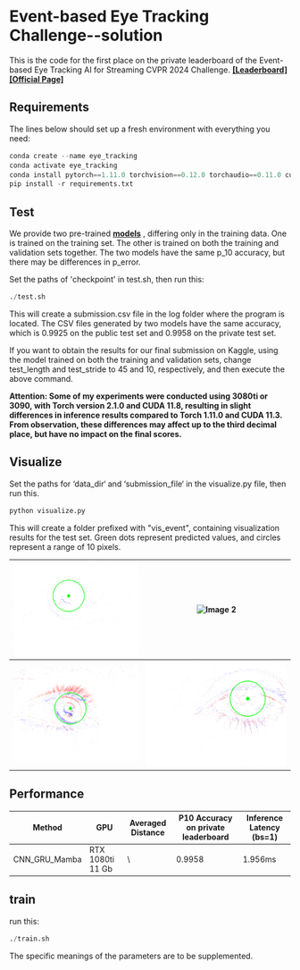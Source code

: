 # Event-based Eye Tracking Challenge--solution
This is the code for the first place on the private leaderboard of the Event-based Eye Tracking AI for Streaming CVPR 2024 Challenge. [**[Leaderboard]**](https://www.kaggle.com/competitions/event-based-eye-tracking-ais2024/leaderboard) [**[Official Page]**](https://eetchallenge.github.io/EET.github.io/)

## Requirements
The lines below should set up a fresh environment with everything you need:
```python
conda create --name eye_tracking
conda activate eye_tracking
conda install pytorch==1.11.0 torchvision==0.12.0 torchaudio==0.11.0 cudatoolkit=11.3 -c pytorch
pip install -r requirements.txt
```

## Test
We provide two pre-trained [**models**](https://drive.google.com/drive/folders/18LC4IyezDinmEY8MwDWRepbQ2y-qzitj?usp=drive_link) , differing only in the training data. One is trained on the training set. The other is trained on both the training and validation sets together. The two models have the same p_10 accuracy, but there may be differences in p_error.


Set the paths of 'checkpoint' in test.sh, then run this:

```python
./test.sh
```
This will create a submission.csv file in the log folder where the program is located. The CSV files generated by two models have the same accuracy, which is 0.9925 on the public test set and 0.9958 on the private test set. 

If you want to obtain the results for our final submission on Kaggle, using the model trained on both the training and validation sets, change test_length and test_stride to 45 and 10, respectively, and then execute the above command.

**Attention: 
Some of my experiments were conducted using 3080ti or 3090, with Torch version 2.1.0 and CUDA 11.8, resulting in slight differences in inference results compared to Torch 1.11.0 and CUDA 11.3. From observation, these differences may affect up to the third decimal place, but have no impact on the final scores.**

## Visualize
Set the paths for ‘data_dir‘ and ‘submission_file‘ in the visualize.py file, then run this.
```python
python visualize.py
```
This will create a folder prefixed with "vis_event", containing visualization results for the test set. Green dots represent predicted values, and circles represent a range of 10 pixels.

| ![Image 1](figures/l_1_1.gif)  | ![Image 2](figures/l_7_5.gif)  |
| ------------------------------ | ------------------------------ |
| ![Image 3](figures/l_10_2.gif) | ![Image 4](figures/l_12_4.gif) |



## Performance
| Method                                                                                    | GPU            | Averaged Distance  | P10 Accuracy on private leaderboard      |  Inference Latency (bs=1)    | 
|-------------------------------------------------------------------------------------------|----------------|----------|------------------|----------|
|CNN_GRU_Mamba | RTX 1080ti 11 Gb | \    | 0.9958  |  1.956ms  |

## train
run this:
```python
./train.sh
```
The specific meanings of the parameters are to be supplemented.
